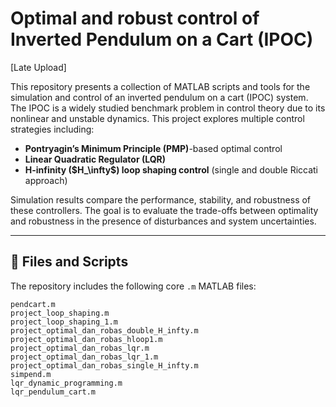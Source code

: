 # Optimal and robust control of Inverted Pendulum on a Cart (IPOC)
[Late Upload]

This repository presents a collection of MATLAB scripts and tools for the simulation and control of an inverted pendulum on a cart (IPOC) system. The IPOC is a widely studied benchmark problem in control theory due to its nonlinear and unstable dynamics. This project explores multiple control strategies including:

* **Pontryagin’s Minimum Principle (PMP)**-based optimal control
* **Linear Quadratic Regulator (LQR)**
* **H-infinity (\$H\_\infty\$) loop shaping control** (single and double Riccati approach)

Simulation results compare the performance, stability, and robustness of these controllers. The goal is to evaluate the trade-offs between optimality and robustness in the presence of disturbances and system uncertainties.

---

## 🔧 Files and Scripts

The repository includes the following core `.m` MATLAB files:

```text
pendcart.m
project_loop_shaping.m
project_loop_shaping_1.m
project_optimal_dan_robas_double_H_infty.m
project_optimal_dan_robas_hloop1.m
project_optimal_dan_robas_lqr.m
project_optimal_dan_robas_lqr_1.m
project_optimal_dan_robas_single_H_infty.m
simpend.m
lqr_dynamic_programming.m
lqr_pendulum_cart.m
```


